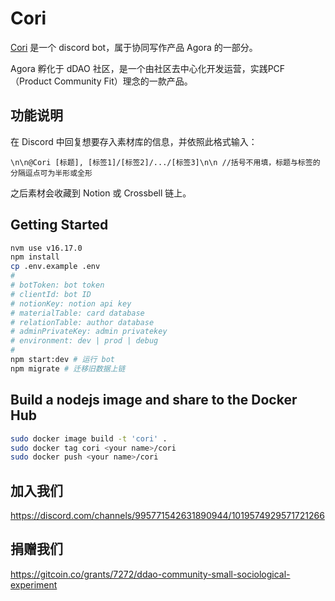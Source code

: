 # Cori

[Cori](https://ddaocommunity.notion.site/Cori-4b631a6498c24f449ab5fbb865dbefca) 是一个 discord bot，属于协同写作产品 Agora 的一部分。

Agora 孵化于 dDAO 社区，是一个由社区去中心化开发运营，实践PCF（Product Community Fit）理念的一款产品。


## 功能说明

在 Discord 中回复想要存入素材库的信息，并依照此格式输入：
```
\n\n@Cori [标题], [标签1]/[标签2]/.../[标签3]\n\n //括号不用填，标题与标签的分隔逗点可为半形或全形
```
之后素材会收藏到 Notion 或 Crossbell 链上。
## Getting Started

```sh
nvm use v16.17.0
npm install 
cp .env.example .env
#
# botToken: bot token
# clientId: bot ID
# notionKey: notion api key
# materialTable: card database
# relationTable: author database
# adminPrivateKey: admin privatekey
# environment: dev | prod | debug
#
npm start:dev # 运行 bot
npm migrate # 迁移旧数据上链

```
## Build a nodejs image and share to the Docker Hub

```sh
sudo docker image build -t 'cori' .
sudo docker tag cori <your name>/cori
sudo docker push <your name>/cori
```

## 加入我们
https://discord.com/channels/995771542631890944/1019574929571721266

## 捐赠我们
https://gitcoin.co/grants/7272/ddao-community-small-sociological-experiment
